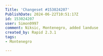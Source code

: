 ```yaml
---
Title: 'Changeset #153024207'
PublishDate: 2024-06-22T10:51:17Z
id: 153024207
user: Simon0997
comment: Niksic, Montenegro, added landuse
created_by: Rapid 2.3.1
tags:
- Montenegro

---
```

